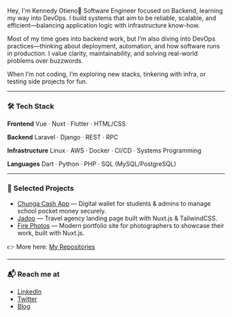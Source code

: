 Hey, I'm Kennedy Otieno👋
Software Engineer focused on Backend, learning my way into DevOps. I build systems that aim to be reliable, scalable, and efficient—balancing application logic with infrastructure know-how.

Most of my time goes into backend work, but I’m also diving into DevOps practices—thinking about deployment, automation, and how software runs in production. I value clarity, maintainability, and solving real-world problems over buzzwords.

When I’m not coding, I’m exploring new stacks, tinkering with infra, or testing side projects for fun.

---

### 🛠 Tech Stack

**Frontend**
Vue · Nuxt · Flutter · HTML/CSS

**Backend**
Laravel · Django · REST · RPC

**Infrastructure**
Linux · AWS · Docker · CI/CD · Systems Programming

**Languages**
Dart · Python · PHP · SQL (MySQL/PostgreSQL)

---

### 🚀 Selected Projects

* [Chunga Cash App](https://github.com/KennOtieno/chunga-app) — Digital wallet for students & admins to manage school pocket money securely.
* [Jadoo](https://github.com/KennOtieno/jadoo) — Travel agency landing page built with Nuxt.js & TailwindCSS.
* [Fire Photos](https://github.com/KennOtieno/fire_photos) — Modern portfolio site for photographers to showcase their work, built with Nuxt.js.

👉 More here: [My Repositories](https://github.com/KennOtieno)

---

### 📬 Reach me at

* [LinkedIn](https://www.linkedin.com/in/kennedy-otieno)
* [Twitter](https://x.com/kjotieno)
* [Blog](https://hashnode.com/@KenOtieno)
